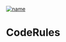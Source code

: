 [![name](https://fint-web3.azureedge.net/strapi/assets/logo_ddbc5995bc.png)](https://www.fintinc.com/)
# CodeRules

